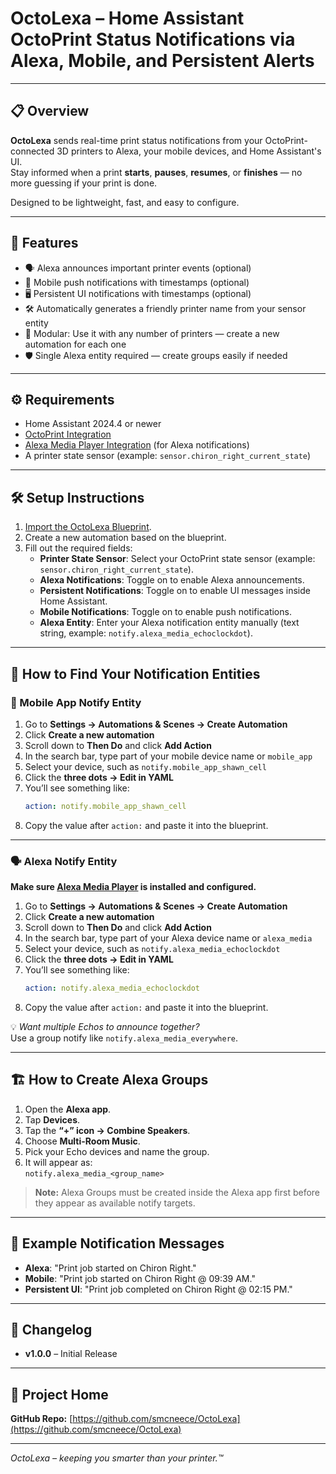 
# OctoLexa – Home Assistant OctoPrint Status Notifications via Alexa, Mobile, and Persistent Alerts

---

## 📋 Overview
**OctoLexa** sends real-time print status notifications from your OctoPrint-connected 3D printers to Alexa, your mobile devices, and Home Assistant's UI.  
Stay informed when a print **starts**, **pauses**, **resumes**, or **finishes** — no more guessing if your print is done.

Designed to be lightweight, fast, and easy to configure.

---

## 🚀 Features
- 🗣️ Alexa announces important printer events (optional)
- 📱 Mobile push notifications with timestamps (optional)
- 🖥️ Persistent UI notifications with timestamps (optional)
- 🛠️ Automatically generates a friendly printer name from your sensor entity
- 🧩 Modular: Use it with any number of printers — create a new automation for each one
- 🛡️ Single Alexa entity required — create groups easily if needed

---

## ⚙️ Requirements
- Home Assistant 2024.4 or newer
- [OctoPrint Integration](https://www.home-assistant.io/integrations/octoprint/)
- [Alexa Media Player Integration](https://github.com/custom-components/alexa_media_player) (for Alexa notifications)
- A printer state sensor (example: `sensor.chiron_right_current_state`)

---

## 🛠️ Setup Instructions
1. [Import the OctoLexa Blueprint](https://my.home-assistant.io/redirect/blueprint_import/?blueprint_url=https://raw.githubusercontent.com/smcneece/OctoLexa/main/blueprints/automation/smcneece/octolexa.yaml).
2. Create a new automation based on the blueprint.
3. Fill out the required fields:
   - **Printer State Sensor**: Select your OctoPrint state sensor (example: `sensor.chiron_right_current_state`).
   - **Alexa Notifications**: Toggle on to enable Alexa announcements.
   - **Persistent Notifications**: Toggle on to enable UI messages inside Home Assistant.
   - **Mobile Notifications**: Toggle on to enable push notifications.
   - **Alexa Entity**: Enter your Alexa notification entity manually (text string, example: `notify.alexa_media_echoclockdot`).

---

## 📱 How to Find Your Notification Entities

### 📱 Mobile App Notify Entity
1. Go to **Settings → Automations & Scenes → Create Automation**
2. Click **Create a new automation**
3. Scroll down to **Then Do** and click **Add Action**
4. In the search bar, type part of your mobile device name or `mobile_app`
5. Select your device, such as `notify.mobile_app_shawn_cell`
6. Click the **three dots → Edit in YAML**
7. You’ll see something like:
   ```yaml
   action: notify.mobile_app_shawn_cell
   ```
8. Copy the value after `action:` and paste it into the blueprint.

---

### 🗣️ Alexa Notify Entity
**Make sure [Alexa Media Player](https://github.com/custom-components/alexa_media_player) is installed and configured.**

1. Go to **Settings → Automations & Scenes → Create Automation**
2. Click **Create a new automation**
3. Scroll down to **Then Do** and click **Add Action**
4. In the search bar, type part of your Alexa device name or `alexa_media`
5. Select your device, such as `notify.alexa_media_echoclockdot`
6. Click the **three dots → Edit in YAML**
7. You’ll see something like:
   ```yaml
   action: notify.alexa_media_echoclockdot
   ```
8. Copy the value after `action:` and paste it into the blueprint.

💡 *Want multiple Echos to announce together?*  
Use a group notify like `notify.alexa_media_everywhere`.

---

## 🏗️ How to Create Alexa Groups
1. Open the **Alexa app**.
2. Tap **Devices**.
3. Tap the **“+” icon → Combine Speakers**.
4. Choose **Multi-Room Music**.
5. Pick your Echo devices and name the group.
6. It will appear as:  
   `notify.alexa_media_<group_name>`

> **Note:** Alexa Groups must be created inside the Alexa app first before they appear as available notify targets.

---

## 💬 Example Notification Messages
- **Alexa**: "Print job started on Chiron Right."
- **Mobile**: "Print job started on Chiron Right @ 09:39 AM."
- **Persistent UI**: "Print job completed on Chiron Right @ 02:15 PM."

---

## 📜 Changelog
- **v1.0.0** – Initial Release

---

## 📂 Project Home
**GitHub Repo:** [https://github.com/smcneece/OctoLexa](https://github.com/smcneece/OctoLexa)

---

*OctoLexa – keeping you smarter than your printer.™️*
